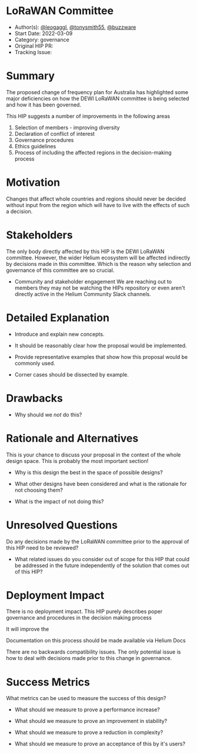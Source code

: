 # LoRaWAN Committee

- Author(s): [@leogaggl](https://github.com/leogaggl), [@tonysmith55](https://github.com/tonysmith55), [@buzzware](https://github.com/buzzware)
- Start Date: 2022-03-09
- Category: governance
- Original HIP PR: <!-- leave this empty; maintainer will fill in ID of this pull request -->
- Tracking Issue: <!-- leave this empty; maintainer will create a discussion issue -->

# Summary
[summary]: #summary

The proposed change of frequency plan for Australia has highlighted some major deficiencies on how the DEWI LoRaWAN committee is being selected and how it has been governed.

This HIP suggests a number of improvements in the following areas
1. Selection of members - improving diversity
2. Declaration of conflict of interest
3. Governance procedures
4. Ethics guidelines
5. Process of including the affected regions in the decision-making process

# Motivation
[motivation]: #motivation

Changes that affect whole countries and regions should never be decided without input from the region which will have to live with the effects of such a decision.

# Stakeholders
[stakeholders]: #stakeholders

The only body directly affected by this HIP is the DEWI LoRaWAN committee.
However, the wider Helium ecosystem will be affected indirectly by decisions made in this committee. 
Which is the reason why selection and governance of this committee are so crucial.

* Community and stakeholder engagement
We are reaching out to members
  they may not be watching the HIPs repository or even aren't directly active in
  the Helium Community Slack channels.

# Detailed Explanation
[detailed-explanation]: #detailed-explanation

- Introduce and explain new concepts.

- It should be reasonably clear how the proposal would be implemented.

- Provide representative examples that show how this proposal would be commonly
  used.

- Corner cases should be dissected by example.

# Drawbacks
[drawbacks]: #drawbacks

- Why should we *not* do this?

# Rationale and Alternatives
[alternatives]: #rationale-and-alternatives

This is your chance to discuss your proposal in the context of the whole design
space. This is probably the most important section!

- Why is this design the best in the space of possible designs?

- What other designs have been considered and what is the rationale for not
  choosing them?

- What is the impact of not doing this?

# Unresolved Questions
[unresolved]: #unresolved-questions

Do any decisions made by the LoRaWAN committee prior to the approval of this HIP need to be reviewed?



- What related issues do you consider out of scope for this HIP that could be
  addressed in the future independently of the solution that comes out of this
  HIP?

# Deployment Impact
[deployment-impact]: #deployment-impact

There is no deployment impact. This HIP purely describes poper governance and procedures in the decision making process

It will improve the 

Documentation on this process should be made available via Helium Docs

There are no backwards compatibility issues. The only potential issue is how to deal with decisions made prior to this change in governance.


# Success Metrics
[success-metrics]: #success-metrics

What metrics can be used to measure the success of this design?

- What should we measure to prove a performance increase?

- What should we measure to prove an improvement in stability?

- What should we measure to prove a reduction in complexity?

- What should we measure to prove an acceptance of this by it's users?
